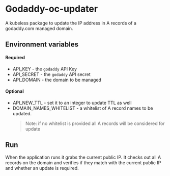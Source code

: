 # Godaddy-oc-updater

A kubeless package to update the IP address in A records of a godaddy.com managed domain.

## Environment variables
#### Required

- API_KEY - the `godaddy` API Key
- API_SECRET - the `godaddy` API secret
- API_DOMAIN - the domain to be managed

#### Optional
- API_NEW_TTL - set it to an integer to update TTL as well 
- DOMAIN_NAMES_WHITELIST - a whitelist of A record names to be updated.
  > Note: if no whitelist is provided all A records will be considered for update
## Run

When the application runs it grabs the current public IP.
It checks out all A records on the domain and verifies if they match with the current public IP and whether an update is required.